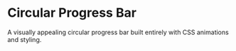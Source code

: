 # Circular Progress Bar

A visually appealing circular progress bar built entirely with CSS animations and styling.
